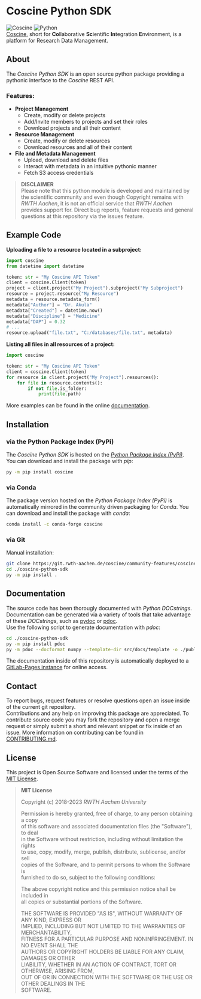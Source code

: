 # Coscine Python SDK
![Coscine] ![Python]  
[Coscine](https://coscine.de/), short for **Co**llaborative **Sc**ientific
**In**tegration **E**nvironment, is a platform for Research Data Management.  

[Coscine]: ./data/coscine_logo_rgb.png
[Python]: ./data/python-powered-w-200x80.png
[Coscine Landing Page]: https://www.coscine.de/

## About
The *Coscine Python SDK* is an open source python package providing
a pythonic interface to the *Coscine* REST API.
### Features:  
- **Project Management**
	- Create, modify or delete projects
	- Add/Invite members to projects and set their roles
	- Download projects and all their content
- **Resource Management**
	- Create, modify or delete resources
	- Download resources and all of their content
- **File and Metadata Management**
	- Upload, download and delete files
	- Interact with metadata in an intuitive pythonic manner
	- Fetch S3 access credentials

> **DISCLAIMER**  
> Please note that this python module is developed and maintained
> by the scientific community and even though Copyright remains with
> *RWTH Aachen*, it is not an official service that *RWTH Aachen*
> provides support for. Direct bug reports, feature requests and general
> questions at this repository via the issues feature. 

## Example Code

**Uploading a file to a resource located in a subproject:**
```python
import coscine
from datetime import datetime

token: str = "My Coscine API Token"
client = coscine.Client(token)
project = client.project("My Project").subproject("My Subproject")
resource = project.resource("My Resource")
metadata = resource.metadata_form()
metadata["Author"] = "Dr. Akula"
metadata["Created"] = datetime.now()
metadata["Discipline"] = "Medicine"
metadata["DAP"] = 0.32
# ...
resource.upload("file.txt", "C:/databases/file.txt", metadata)
```

**Listing all files in all resources of a project:**
```python
import coscine

token: str = "My Coscine API Token"
client = coscine.Client(token)
for resource in client.project("My Project").resources():
	for file in resource.contents():
		if not file.is_folder:
			print(file.path)
```

More examples can be found in the online [documentation].

[documentation]: https://coscine.pages.rwth-aachen.de/community-features/coscine-python-sdk/coscine.html

## Installation
### via the Python Package Index (PyPi)
The *Coscine Python SDK* is hosted on the [*Python Package Index (PyPi)*].  
You can download and install the package with *pip*:  
```bash
py -m pip install coscine
```

[*Python Package Index (PyPi)*]: https://pypi.org/project/coscine/

### via Conda
The package version hosted on the *Python Package Index (PyPi)* is
automatically mirrored in the community driven packaging for *Conda*.
You can download and install the package with *conda*:  
```bash
conda install -c conda-forge coscine
```
### via Git
Manual installation:  
```bash
git clone https://git.rwth-aachen.de/coscine/community-features/coscine-python-sdk.git
cd ./coscine-python-sdk
py -m pip install .
```

## Documentation
The source code has been thorougly documented with *Python DOCstrings*.
Documentation can be generated via a variety of tools that take advantage
of these *DOCstrings*, such as [pydoc] or [pdoc].  
Use the following script to generate documentation with *pdoc*:  
```bash
cd ./coscine-python-sdk
py -m pip install pdoc
py -m pdoc --docformat numpy --template-dir src/docs/template -o ./public ./src/coscine
```  
The documentation inside of this repository is automatically deployed to
a [GitLab-Pages instance] for online access.  

[GitLab-Pages instance]:https://coscine.pages.rwth-aachen.de/community-features/coscine-python-sdk/coscine.html
[pydoc]:https://docs.python.org/3/library/pydoc.html
[pdoc]:https://pypi.org/project/pdoc/

## Contact
To report bugs, request features or resolve questions open an issue inside
of the current git repository.  
Contributions and any help on improving this package are appreciated. To
contribute source code you may fork the repository and open a merge request
or simply submit a short and relevant snippet or fix inside of an issue.
More information on contributing can be found in [CONTRIBUTING.md].

[CONTRIBUTING.md]: ./CONTRIBUTING.md

## License

This project is Open Source Software and licensed under the terms of
the [MIT License](./LICENSE.txt).

> **MIT License**
> 
> Copyright (c) 2018-2023 *RWTH Aachen University*
> 
> Permission is hereby granted, free of charge, to any person obtaining a copy  
> of this software and associated documentation files (the "Software"), to deal  
> in the Software without restriction, including without limitation the rights  
> to use, copy, modify, merge, publish, distribute, sublicense, and/or sell  
> copies of the Software, and to permit persons to whom the Software is  
> furnished to do so, subject to the following conditions:  
>   
> The above copyright notice and this permission notice shall be included in  
> all copies or substantial portions of the Software.  
>   
> THE SOFTWARE IS PROVIDED "AS IS", WITHOUT WARRANTY OF ANY KIND, EXPRESS OR  
> IMPLIED, INCLUDING BUT NOT LIMITED TO THE WARRANTIES OF MERCHANTABILITY,  
> FITNESS FOR A PARTICULAR PURPOSE AND NONINFRINGEMENT. IN NO EVENT SHALL THE  
> AUTHORS OR COPYRIGHT HOLDERS BE LIABLE FOR ANY CLAIM, DAMAGES OR OTHER  
> LIABILITY, WHETHER IN AN ACTION OF CONTRACT, TORT OR OTHERWISE, ARISING FROM,  
> OUT OF OR IN CONNECTION WITH THE SOFTWARE OR THE USE OR OTHER DEALINGS IN THE  
> SOFTWARE.
